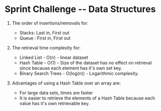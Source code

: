 #  Sprint Challenge -- Data Structures
1. The order of insertions/removals for:
    * Stacks: Last in, First out
    * Queue : First in, First out

2. The retrieval time complexity for:
    * Linked List - O(n) - linear dataset
    * Hash Table - O(1) - Size of the dataset has no effect on retrieval since because each element has it's own set key.
    * Binary Search Trees - O(log(n)) - Logarithmic complexity.

3. Advantages of using a Hash Table over an array are:
    * For large data sets, times are faster
    * It is easier to retrieve the elements of a Hash Table because each value has it's own retrievable key. 